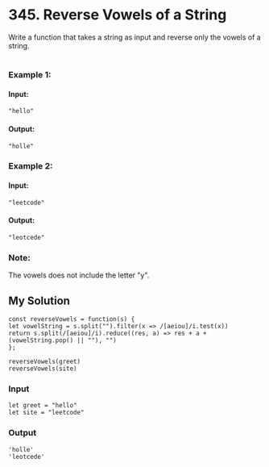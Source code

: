 # 345. Reverse Vowels of a String

Write a function that takes a string as input and reverse only the vowels of a string.
#

### Example 1:
#### Input: 
`"hello"`
#### Output: 
`"holle"`
### Example 2:
#### Input: 
`"leetcode"`
#### Output: 
`"leotcede"`
### Note:
The vowels does not include the letter "y".

## My Solution 

````
const reverseVowels = function(s) {
let vowelString = s.split("").filter(x => /[aeiou]/i.test(x))
return s.split(/[aeiou]/i).reduce((res, a) => res + a + (vowelString.pop() || ""), "")   
};

reverseVowels(greet)
reverseVowels(site)
````

### Input

```
let greet = "hello"
let site = "leetcode"
```

### Output

```
'holle'
'leotcede'
```
